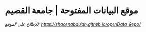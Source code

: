 # موقع البيانات المفتوحة | جامعة القصيم

###### للإطلاع على الموقع: https://shadenabdulah.github.io/openData_Repo/
